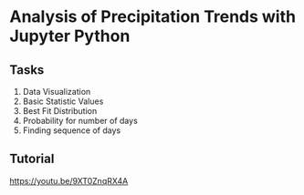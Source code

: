 # Analysis of Precipitation Trends with Jupyter Python

## Tasks <br/>
1. Data Visualization <br/>
2. Basic Statistic Values <br/>
3. Best Fit Distribution <br/>
4. Probability for number of days <br/>
5. Finding sequence of days <br/>

## Tutorial <br/>
https://youtu.be/9XT0ZnqRX4A
